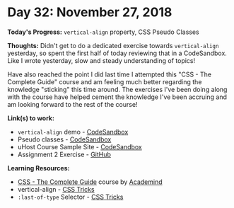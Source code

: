 # Day 32: November 27, 2018

**Today's Progress:** `vertical-align` property, CSS Pseudo Classes

**Thoughts:** Didn't get to do a dedicated exercise towards `vertical-align` yesterday, so spent the first half of today reviewing that in a CodeSandbox. Like I wrote yesterday, slow and steady understanding of topics!

Have also reached the point I did last time I attempted this "CSS - The Complete Guide" course and am feeling much better regarding the knowledge "sticking" this time around. The exercises I've been doing along with the course have helped cement the knowledge I've been accruing and am looking forward to the rest of the course!

**Link(s) to work:**
* `vertical-align` demo - [CodeSandbox](https://codesandbox.io/embed/9jy1m4p56o)
* Pseudo classes - [CodeSandbox](https://codesandbox.io/embed/vm2q78z097)
* uHost Course Sample Site - [CodeSandbox](https://codesandbox.io/embed/vm3qvyj283)
* Assignment 2 Exercise - [GitHub](https://github.com/mccoyrjm/100-days-of-code/tree/master/work/css/css-the-complete-guide/assignment-2)

**Learning Resources:**
* [CSS - The Complete Guide](https://www.udemy.com/css-the-complete-guide-incl-flexbox-grid-sass/) course by [Academind](https://www.academind.com/)
* vertical-align - [CSS Tricks](https://css-tricks.com/almanac/properties/v/vertical-align/)
* `:last-of-type` Selector - [CSS Tricks](https://css-tricks.com/almanac/selectors/l/last-of-type/)